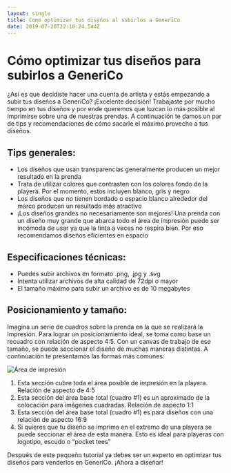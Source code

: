 ```yaml
---
layout: single
title: Como optimizar tus diseños al subirlos a GeneriCo
date: 2019-07-20T22:18:24.544Z
---
```

# Cómo optimizar tus diseños para subirlos a GeneriCo

¿Así es que decidiste hacer una cuenta de artista y estás empezando a subir tus diseños a GeneriCo? ¡Excelente decisión! Trabajaste por mucho tiempo en tus diseños y por ende queremos que luzcan lo más posible al imprimirse sobre una de nuestras prendas. A continuación te damos un par de tips y recomendaciones de cómo sacarle el máximo provecho a tus diseños.

## Tips generales:

* Los diseños que usan transparencias generalmente producen un mejor resultado en la prenda
* Trata de utilizar colores que contrasten con los colores fondo de la playera. Por el momento, estos incluyen blanco, gris y negro
* Los diseños que no tienen bordado o espacio blanco alrededor del marco producen un resultado más atractivo
* ¡Los diseños grandes no necesariamente son mejores! Una prenda con un diseño muy grande que abarca todo el área de impresión puede ser incómoda de usar ya que la tinta a veces no respira bien. Por eso recomendamos diseños eficientes en espacio

## Especificaciones técnicas:

* Puedes subir archivos en formato .png, .jpg y .svg
* Intenta utilizar archivos de alta calidad de 72dpi o mayor
* El tamaño máximo para subir un archivo es de 10 megabytes

## Posicionamiento y tamaño:

Imagina un serie de cuadros sobre la prenda en la que se realizará la impresión. Para lograr un  posicionamiento ideal, se toma como base un recuadro con relación de aspecto 4:5. Con un canvas de trabajo de ese tamaño, se puede seccionar el diseño de muchas maneras distintas. A continuación te presentamos las formas más comunes:

![Área de impresión](https://res.cloudinary.com/dmagqdf8i/image/upload/v1563662429/bestPractices.png "Área de impresión")

1. Esta sección cubre toda el área posible de impresión en la playera. Relación de aspecto de 4:5
2. Esta sección del área base total (cuadro #1) es un aproximado de la colocación para imágenes cuadradas. Relación de aspecto 1:1
3. Esta sección del área base total (cuadro #1) es para diseños con una relación de aspecto 16:9 
4. Si quieres que tu diseño se imprima en el extremo de una playera se puede seccionar el área de esta manera. Esto es ideal para playeras con logotipo, escudo o “pocket tees”

Después de este pequeño tutorial ya debes ser un experto en optimizar tus diseños para venderlos en GeneriCo. ¡Ahora a diseñar!
